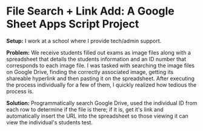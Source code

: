 # File Search + Link Add: A Google Sheet Apps Script Project
**Setup:** I work at a school where I provide tech/admin support.

**Problem:** We receive students filled out exams as image files along with a spreadsheet that details the students information and an ID number that corresponds to each image file. I was tasked with searching the image files on Google Drive, finding the correctly associated image, getting its shareable hyperlink and then pasting it on the spreadsheet. After executing the process individually for a few of them, I quickly realized how tedious the process is.

**Solution:** Programmatically search Google Drive, used the individual ID from each row to determine if the file is there; if it is, get it's link and automatically insert the URL into the spreadsheet so those viewing it can view the individual's students test.
